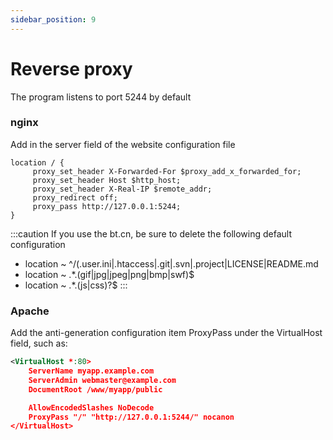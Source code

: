 ```yaml
---
sidebar_position: 9
---
```


# Reverse proxy
The program listens to port 5244 by default
### nginx
Add in the server field of the website configuration file
```nginx
location / {
     proxy_set_header X-Forwarded-For $proxy_add_x_forwarded_for;
     proxy_set_header Host $http_host;
     proxy_set_header X-Real-IP $remote_addr;
     proxy_redirect off;
     proxy_pass http://127.0.0.1:5244;
}
```
:::caution
If you use the bt.cn, be sure to delete the following default configuration
- location ~ ^/(\.user.ini|\.htaccess|\.git|\.svn|\.project|LICENSE|README.md
- location ~ .*\.(gif|jpg|jpeg|png|bmp|swf)$
- location ~ .*\.(js|css)?$
:::

### Apache
Add the anti-generation configuration item ProxyPass under the VirtualHost field, such as:
```xml
<VirtualHost *:80>
    ServerName myapp.example.com
    ServerAdmin webmaster@example.com
    DocumentRoot /www/myapp/public

    AllowEncodedSlashes NoDecode
    ProxyPass "/" "http://127.0.0.1:5244/" nocanon
</VirtualHost>
```